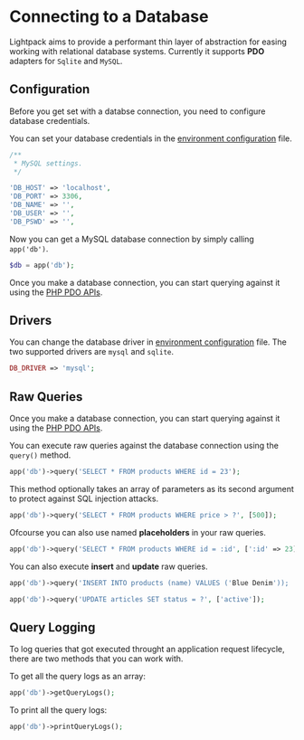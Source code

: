 # Connecting to a Database

Lightpack aims to provide a performant thin layer of abstraction for easing working with relational database systems. Currently it supports **PDO** adapters for
<code>Sqlite</code> and <code>MySQL</code>.

## Configuration

Before you get set with a databse connection, you need to configure database credentials. 

You can set your database credentials in the [environment configuration](/environments) file.

```php
/**
 * MySQL settings.
 */

'DB_HOST' => 'localhost',
'DB_PORT' => 3306,
'DB_NAME' => '',
'DB_USER' => '',
'DB_PSWD' => '',
``` 

Now you can get a MySQL database connection by simply calling `app('db')`.

```php
$db = app('db');
```

<p class="tip">Once you make a database connection, you can start querying against it using the <a href="https://www.php.net/manual/en/book.pdo.php" target="_blank">PHP PDO APIs</a>.
</p>

## Drivers

You can change the database driver in [environment configuration](/environments) file. The two supported drivers are `mysql` and `sqlite`.

```php
DB_DRIVER => 'mysql';
```

## Raw Queries

<p class="tip">Once you make a database connection, you can start querying against it using the <a href="https://www.php.net/manual/en/book.pdo.php" target="_blank">PHP PDO APIs</a>.
</p>

You can execute raw queries against the database connection using the <code>query()</code>
method.

```php
app('db')->query('SELECT * FROM products WHERE id = 23');
```

This method optionally takes an array of parameters as its second argument to protect against SQL injection attacks.

```php
app('db')->query('SELECT * FROM products WHERE price > ?', [500]);
```

Ofcourse you can also use named **placeholders** in your raw queries.

```php
app('db')->query('SELECT * FROM products WHERE id = :id', [':id' => 23]);
```

You can also execute **insert** and **update** raw queries.

```php
app('db')->query('INSERT INTO products (name) VALUES ('Blue Denim'));
```

```php
app('db')->query('UPDATE articles SET status = ?', ['active']);
```

## Query Logging

To log queries that got executed throught an application request lifecycle, there are two methods that you can work with.

To get all the query logs as an array:

```php
app('db')->getQueryLogs();
```

To print all the query logs:

```php
app('db')->printQueryLogs();
```
